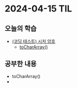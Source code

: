 # 2024-04-15 TIL
## 오늘의 학습
- [(코딩 테스트) 시저 암호](/Coding%20Test/프로그래머스/연습문제/시저%20암호.md)
	- [toCharArray()](/Java/Method/toCharArray().md)

## 공부한 내용
- toCharArray()
- 